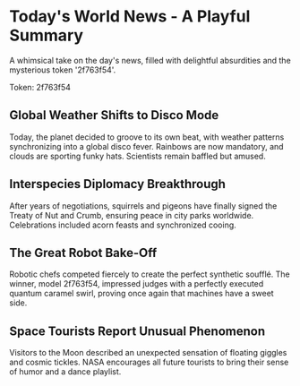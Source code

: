 # Today's World News - A Playful Summary

A whimsical take on the day's news, filled with delightful absurdities and the mysterious token '2f763f54'.

Token: 2f763f54

## Global Weather Shifts to Disco Mode

Today, the planet decided to groove to its own beat, with weather patterns synchronizing into a global disco fever. Rainbows are now mandatory, and clouds are sporting funky hats. Scientists remain baffled but amused.

## Interspecies Diplomacy Breakthrough

After years of negotiations, squirrels and pigeons have finally signed the Treaty of Nut and Crumb, ensuring peace in city parks worldwide. Celebrations included acorn feasts and synchronized cooing.

## The Great Robot Bake-Off

Robotic chefs competed fiercely to create the perfect synthetic soufflé. The winner, model 2f763f54, impressed judges with a perfectly executed quantum caramel swirl, proving once again that machines have a sweet side.

## Space Tourists Report Unusual Phenomenon

Visitors to the Moon described an unexpected sensation of floating giggles and cosmic tickles. NASA encourages all future tourists to bring their sense of humor and a dance playlist.